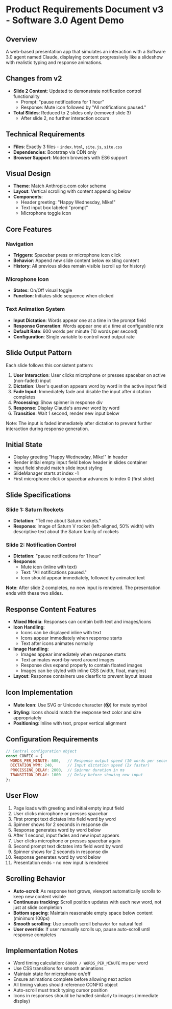 # Product Requirements Document v3 - Software 3.0 Agent Demo

## Overview
A web-based presentation app that simulates an interaction with a Software 3.0 agent named Claude, displaying content progressively like a slideshow with realistic typing and response animations.

## Changes from v2
- **Slide 2 Content**: Updated to demonstrate notification control functionality
  - Prompt: "pause notifications for 1 hour"
  - Response: Mute icon followed by "All notifications paused."
- **Total Slides**: Reduced to 2 slides only (removed slide 3)
  - After slide 2, no further interaction occurs

## Technical Requirements
- **Files**: Exactly 3 files - `index.html`, `site.js`, `site.css`
- **Dependencies**: Bootstrap via CDN only
- **Browser Support**: Modern browsers with ES6 support

## Visual Design
- **Theme**: Match Anthropic.com color scheme
- **Layout**: Vertical scrolling with content appending below
- **Components**:
  - Header greeting: "Happy Wednesday, Mike!"
  - Text input box labeled "prompt"
  - Microphone toggle icon

## Core Features

### Navigation
- **Triggers**: Spacebar press or microphone icon click
- **Behavior**: Append new slide content below existing content
- **History**: All previous slides remain visible (scroll up for history)

### Microphone Icon
- **States**: On/Off visual toggle
- **Function**: Initiates slide sequence when clicked

### Text Animation System
- **Input Dictation**: Words appear one at a time in the prompt field
- **Response Generation**: Words appear one at a time at configurable rate
- **Default Rate**: 600 words per minute (10 words per second)
- **Configuration**: Single variable to control word output rate

## Slide Output Pattern

Each slide follows this consistent pattern:
1. **User Interaction**: User clicks microphone or presses spacebar on active (non-faded) input
2. **Dictation**: User's question appears word by word in the active input field
3. **Fade Input**: Immediately fade and disable the input after dictation completes
4. **Processing**: Show spinner in response div
5. **Response**: Display Claude's answer word by word
6. **Transition**: Wait 1 second, render new input below

Note: The input is faded immediately after dictation to prevent further interaction during response generation.

## Initial State
- Display greeting "Happy Wednesday, Mike!" in header
- Render initial empty input field below header in slides container
- Input field should match slide input styling
- SlideManager starts at index -1
- First microphone click or spacebar advances to index 0 (first slide)

## Slide Specifications

### Slide 1: Saturn Rockets
- **Dictation**: "Tell me about Saturn rockets."
- **Response**: Image of Saturn V rocket (left-aligned, 50% width) with descriptive text about the Saturn family of rockets

### Slide 2: Notification Control
- **Dictation**: "pause notifications for 1 hour"
- **Response**: 
  - Mute icon (inline with text)
  - Text: "All notifications paused."
  - Icon should appear immediately, followed by animated text

**Note**: After slide 2 completes, no new input is rendered. The presentation ends with these two slides.

## Response Content Features
- **Mixed Media**: Responses can contain both text and images/icons
- **Icon Handling**:
  - Icons can be displayed inline with text
  - Icons appear immediately when response starts
  - Text after icons animates normally
- **Image Handling**: 
  - Images appear immediately when response starts
  - Text animates word-by-word around images
  - Response divs expand properly to contain floated images
  - Images can be styled with inline CSS (width, float, margins)
- **Layout**: Response containers use clearfix to prevent layout issues

## Icon Implementation
- **Mute Icon**: Use SVG or Unicode character (🔇) for mute symbol
- **Styling**: Icons should match the response text color and size appropriately
- **Positioning**: Inline with text, proper vertical alignment

## Configuration Requirements
```javascript
// Central configuration object
const CONFIG = {
  WORDS_PER_MINUTE: 600,   // Response output speed (10 words per second)
  DICTATION_WPM: 240,      // Input dictation speed (2x faster)
  PROCESSING_DELAY: 2000,  // Spinner duration in ms
  TRANSITION_DELAY: 1000   // Delay before showing new input
};
```

## User Flow
1. Page loads with greeting and initial empty input field
2. User clicks microphone or presses spacebar
3. First prompt text dictates into field word by word
4. Spinner shows for 2 seconds in response div
5. Response generates word by word below
6. After 1 second, input fades and new input appears
7. User clicks microphone or presses spacebar again
8. Second prompt text dictates into field word by word
9. Spinner shows for 2 seconds in response div
10. Response generates word by word below
11. Presentation ends - no new input is rendered

## Scrolling Behavior
- **Auto-scroll**: As response text grows, viewport automatically scrolls to keep new content visible
- **Continuous tracking**: Scroll position updates with each new word, not just at slide completion
- **Bottom spacing**: Maintain reasonable empty space below content (minimum 100px)
- **Smooth scrolling**: Use smooth scroll behavior for natural feel
- **User override**: If user manually scrolls up, pause auto-scroll until response completes

## Implementation Notes
- Word timing calculation: `60000 / WORDS_PER_MINUTE` ms per word
- Use CSS transitions for smooth animations
- Maintain state for microphone on/off
- Ensure animations complete before allowing next action
- All timing values should reference CONFIG object
- Auto-scroll must track typing cursor position
- Icons in responses should be handled similarly to images (immediate display)